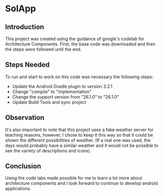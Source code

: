 # SolApp

## Introduction

This project was created using the guidance of google's codelab for Architecture Components. First, the base code was downloaded and then the steps were followed until the end.

## Steps Needed

To run and start to work on this code was necessary the following steps:
 - Update the Android Gradle plugin to version 3.2.1
 - Change "compile" to "implementation"
 - Change the support version from "26.1.0" to "26.1.0"
 - Update Build Tools and sync project
 
 ## Observation
 
It's also important to note that this project uses a fake weather server for teaching reasons, however, I chose to keep it this way so that it could be shown the different possibilities of weather. (If a real one was used, the days would probably have a similar weather and it would not be possible to see the variety of descriptions and icons). 

## Conclusion

Using the code labs made possible for me to learn a lot more about architecture components and I look forward to continue to develop android applications.

